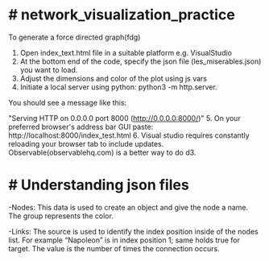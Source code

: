 # # network_visualization_practice

To generate a force directed graph(fdg)

1. Open index_text.html file in a suitable platform e.g. VisualStudio
2. At the bottom end of the code, specify the json file (les_miserables.json) you want to load.
3. Adjust the dimensions and color of the plot using js vars
4. Initiate a local server using python: python3 -m http.server.


You should see a message like this:

 "Serving HTTP on 0.0.0.0 port 8000 (http://0.0.0.0:8000/)"
5. On your preferred browser's address bar GUI paste: http://localhost:8000/index_test.html
6. Visual studio requires constantly reloading your browser tab to include updates. Observable(observablehq.com) is a better way to do d3.

# # Understanding json files
-Nodes: This data is used to create an object and give the node a name. The group represents the color.

-Links: The source is used to identify the index position inside of the nodes list. For example “Napoleon” is in index position 1; same holds true for target. The value is the number of times the connection occurs.